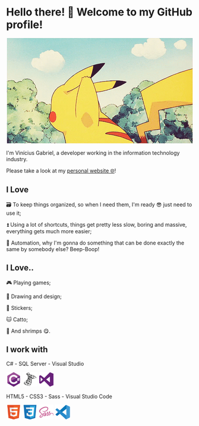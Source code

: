 # Hello there! 👋 Welcome to my GitHub profile!

<p align="center">
  <img src="images/pikachu-hello.gif">
</p>



I'm Vinícius Gabriel, a developer working in the information technology industry.


Please take a look at my [personal website 🌐](https://monambike.github.io)!

## I Love

🗃️ To keep things organized, so when I need them, I'm ready 😎 just need to use it;

⏫ Using a lot of shortcuts, things get pretty less slow, boring and massive, everything gets much more easier;

🤖 Automation, why I'm gonna do something that can be done exactly the same by somebody else? Beep-Boop!

## I Love..

🎮 Playing games;

🎨 Drawing and design;

💬 Stickers;

🐱 Catto;

🦐 And shrimps 😋.

## I work with

C# - SQL Server - Visual Studio
<p>
  <img height="40" src="images/csharp-original.svg"/>
  <img height="40" src="images/microsoftsqlserver-plain.svg" />
  <img height="40" src="images/visualstudio-plain.svg" />
</p>

HTML5 - CSS3 - Sass - Visual Studio Code
<p>
  <img height="40" src="images/html5-original.svg" />
  <img height="40" src="images/css3-original.svg"/>
  <img height="40" src="images/sass-original.svg"/>
  <img height="40" src="images/vscode-original.svg"/>
</p>
